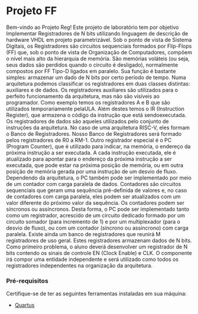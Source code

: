# Projeto FF

Bem-vindo ao Projeto Reg! Este projeto de laboratório tem por objetivo Implementar Registradores de N bits utilizando
 linguagem de descrição de hardware VHDL em projeto parametrizável. Sob o ponto de vista de Sistema Digitais, os 
Registradores são circuitos sequenciais formados por Flip-Flops (FF) que, sob o ponto de vista de Organização de 
Computadores, compõem o nível mais alto da hierarquia de memória. São memórias voláteis (ou seja, seus dados são 
perdidos quando o circuito é desligado), normalmente compostos por FF Tipo-D ligados em paralelo. Sua função é 
bastante simples: armazenar um dado de N bits por certo período de tempo. Numa arquitetura podemos classificar os 
registradores em duas classes distintas: auxiliares e de dados. Os registradores auxiliares são utilizados para o 
perfeito funcionamento da arquitetura, mas não são visíveis ao programador. Como exemplo temos os registradores A e B 
que são utilizados temporariamente pelaULA. Além destes temos o IR (Instruction Register), que armazena o código da 
instrução que está sendoexecutada. Os registradores de dados são aqueles utilizados pelo conjunto de instruções da 
arquitetura. No caso de uma arquitetura RISC-V, eles formam o Banco de Registradores. Nosso Banco de
Registradores será formado pelos registradores de R0 a RM-1. Outro registrador especial é o PC (Program Counter), 
que é utilizado para indicar, na memória, o endereço da próxima instrução a ser executada. A cada instrução executada, 
ele é atualizado para apontar para o endereço da próxima instrução a ser executada, que pode estar na próxima posição de
memória, ou em outra posição de memória gerada por uma instrução de um desvio de fluxo.
Dependendo da arquitetura, o PC também pode ser implementado por meio de um contador com carga
paralela de dados. Contadores são circuitos sequenciais que geram uma sequência pré-definida de
valores e, no caso de contadores com carga paralela, eles podem ser atualizados com um valor diferente
do próximo valor da sequência. Os contadores podem ser síncronos ou assíncronos.
Desta forma, o PC pode ser implementado tanto como um registrador, acrescido de um circuito
dedicado formado por um circuito somador (para incremento de 1) e por um multiplexador (para o
desvio de fluxo), ou com um contador (síncrono ou assíncrono) com carga paralela.
Existe ainda um banco de registradores que reunirá M registradores de uso geral. Estes
registradores armazenam dados de N bits. Como primeiro problema, o aluno deverá desenvolver um
registrador de N bits contendo os sinais de controle EN (Clock Enable) e CLK. O componente irá
compor uma entidade independente e será utilizado como todos os registradores independentes na
organização da arquitetura.

### Pré-requisitos

Certifique-se de ter as seguintes ferramentas instaladas em sua máquina:

- [Quartus](https://www.intel.com/content/www/us/en/software-kit/660907/intel-quartus-prime-lite-edition-design-software-version-20-1-1-for-windows.html) 

